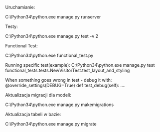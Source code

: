 Uruchamianie:

C:\Python34\python.exe manage.py runserver

Testy:

C:\Python34\python.exe manage.py test -v 2

Functional Test:

C:\Python34\python.exe functional_test.py

Running specific test(example):
C:\Python34\python.exe manage.py test functional_tests.tests.NewVisitorTest.test_layout_and_styling

When something goes wrong in test - debug it with:
    @override_settings(DEBUG=True)
    def test_debug(self):
        ....

Aktualizacja migracji dla modeli:

C:\Python34\python.exe manage.py makemigrations

Aktualizacja tabeli w bazie:

C:\Python34\python.exe manage.py migrate
